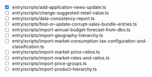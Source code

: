 * [x] entry/scripts/add-application-news-update.ts
* [ ] entry/scripts/change-suggested-retail-value.ts
* [ ] entry/scripts/data-consistency-report.ts
* [ ] entry/scripts/find-or-update-corrupt-sales-bundle-entries.ts
* [ ] entry/scripts/import-annual-budget-forecast-from-dbo.ts
* [ ] entry/scripts/import-geography-hierarchy.ts
* [ ] entry/scripts/import-market-consumption-tax-configuration-and-classification.ts
* [ ] entry/scripts/import-market-price-ratios.ts
* [ ] entry/scripts/import-market-rates-and-ratios.ts
* [ ] entry/scripts/import-price-groups.ts
* [ ] entry/scripts/import-product-hierarchy.ts